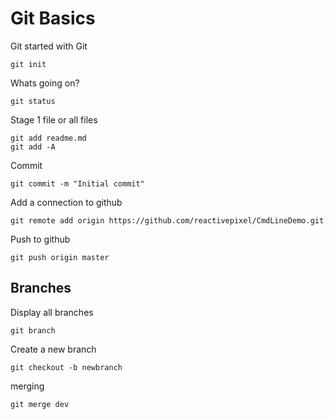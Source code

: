 # Git Basics

Git started with Git
```
git init
```

Whats going on?
```
git status
```

Stage 1 file or all files
```
git add readme.md
git add -A
```



Commit
```
git commit -m "Initial commit"
```

Add a connection to github
``` 
git remote add origin https://github.com/reactivepixel/CmdLineDemo.git
``` 

Push to github
```
git push origin master
```

## Branches

Display all branches
```
git branch
```

Create a new branch
```
git checkout -b newbranch
```

merging
```
git merge dev
```
